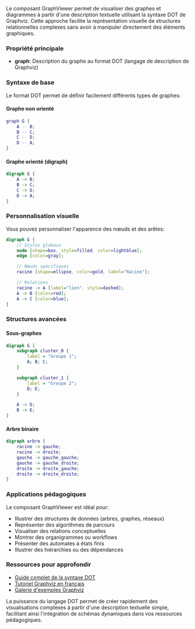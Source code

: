 Le composant GraphViewer permet de visualiser des graphes et diagrammes à partir d'une description textuelle utilisant la syntaxe DOT de Graphviz. Cette approche facilite la représentation visuelle de structures relationnelles complexes sans avoir à manipuler directement des éléments graphiques.

### Propriété principale

- **graph**: Description du graphe au format DOT (langage de description de Graphviz)

### Syntaxe de base

Le format DOT permet de définir facilement différents types de graphes:

#### Graphe non orienté

```dot
graph G {
    A -- B;
    B -- C;
    C -- D;
    D -- A;
}
```

#### Graphe orienté (digraph)

```dot
digraph G {
    A -> B;
    B -> C;
    C -> D;
    D -> A;
}
```

### Personnalisation visuelle

Vous pouvez personnaliser l'apparence des nœuds et des arêtes:

```dot
digraph G {
    // Styles globaux
    node [shape=box, style=filled, color=lightblue];
    edge [color=gray];

    // Nœuds spécifiques
    racine [shape=ellipse, color=gold, label="Racine"];

    // Relations
    racine -> A [label="lien", style=dashed];
    A -> B [color=red];
    A -> C [color=blue];
}
```

### Structures avancées

#### Sous-graphes

```dot
digraph G {
    subgraph cluster_0 {
        label = "Groupe 1";
        A; B; C;
    }

    subgraph cluster_1 {
        label = "Groupe 2";
        D; E;
    }

    A -> D;
    B -> E;
}
```

#### Arbre binaire

```dot
digraph arbre {
    racine -> gauche;
    racine -> droite;
    gauche -> gauche_gauche;
    gauche -> gauche_droite;
    droite -> droite_gauche;
    droite -> droite_droite;
}
```

### Applications pédagogiques

Le composant GraphViewer est idéal pour:

- Illustrer des structures de données (arbres, graphes, réseaux)
- Représenter des algorithmes de parcours
- Visualiser des relations conceptuelles
- Montrer des organigrammes ou workflows
- Présenter des automates à états finis
- Illustrer des hiérarchies ou des dépendances

### Ressources pour approfondir

- [Guide complet de la syntaxe DOT](https://graphviz.org/doc/info/lang.html)
- [Tutoriel Graphviz en français](https://cyberzoide.developpez.com/graphviz/)
- [Galerie d'exemples Graphviz](https://graphviz.org/gallery/)

La puissance du langage DOT permet de créer rapidement des visualisations complexes à partir d'une description textuelle simple, facilitant ainsi l'intégration de schémas dynamiques dans vos ressources pédagogiques.
